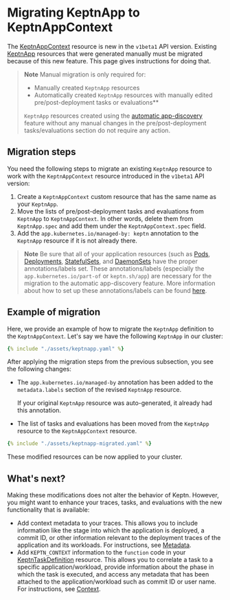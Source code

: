 # Migrating KeptnApp to KeptnAppContext

The
[KeptnAppContext](../../reference/crd-reference/appcontext.md)
resource is new in the `v1beta1` API version.
Existing
[KeptnApp](../../reference/crd-reference/app.md)
resources that were generated manually must be migrated
because of this new feature.
This page gives instructions for doing that.

> **Note**
> Manual migration is only required for:
>
> * Manually created `KeptnApp` resources
> * Automatically created `KeptnApp` resources with
>   manually edited pre/post-deployment tasks or evaluations**
>
> `KeptnApp` resources created using the
> [automatic app-discovery](../../guides/auto-app-discovery.md)
> feature without any manual changes in the pre/post-deployment
> tasks/evaluations section do not require any action.

## Migration steps

You need the following steps to migrate an existing `KeptnApp` resource
to work with the `KeptnAppContext` resource
introduced in the `v1beta1` API version:

1. Create a `KeptnAppContext` custom resource
   that has the same name as your `KeptnApp`.
2. Move the lists of pre/post-deployment tasks and evaluations
   from `KeptnApp` to `KeptnAppContext`.
   In other words, delete them from `KeptnApp.spec`
   and add them under the `KeptnAppContext.spec` field.
3. Add the `app.kubernetes.io/managed-by: keptn` annotation
   to the `KeptnApp` resource if it is not already there.

> **Note**
Be sure that all of your application resources
(such as
[Pods](https://kubernetes.io/docs/concepts/workloads/pods/),
[Deployments](https://kubernetes.io/docs/concepts/workloads/controllers/deployment/),
[StatefulSets](https://kubernetes.io/docs/concepts/workloads/controllers/statefulset/),
and
[DaemonSets](https://kubernetes.io/docs/concepts/workloads/controllers/daemonset/)
have the proper annotations/labels set.
These annotations/labels (especially the
`app.kubernetes.io/part-of` or `keptn.sh/app`)
are necessary for the migration to the
automatic app-discovery feature.
More information about how to set up these annotations/labels
can be found [here](../../guides/integrate.md#basic-annotations).

## Example of migration

Here, we provide an example of how to
migrate the `KeptnApp` definition to the `KeptnAppContext`.
Let's say we have the following `KeptnApp` in our cluster:

```yaml
{% include "./assets/keptnapp.yaml" %}
```

After applying the migration steps from the previous subsection,
you see the following changes:

* The `app.kubernetes.io/managed-by` annotation
  has been added to the `metadata.labels` section of the revised `KeptnApp` resource.

     If your original `KeptnApp` resource was auto-generated,
     it already had this annotation.

* The list of tasks and evaluations
has been moved from the `KeptnApp` resource
to the `KeptnAppContext` resource.

```yaml
{% include "./assets/keptnapp-migrated.yaml" %}
```

These modified resources can be now applied to your cluster.

## What's next?

Making these modifications does not alter the behavior of Keptn.
However, you might want to enhance your traces, tasks, and evaluations
with the new functionality that is available:

* Add context metadata to your traces.
  This allows you to include information
  like the stage into which the application is deployed, a commit ID,
  or other information relevant to the deployment traces of
  the application and its workloads.
  For instructions, see
  [Metadata](../../guides/metadata.md).
* Add `KEPTN_CONTEXT` information to the `function` code in your
  [KeptnTaskDefinition](../../reference/crd-reference/taskdefinition.md)
  resource.
  This allows you to correlate a task to a specific application/workload,
  provide information about the phase in which the task is executed,
  and access any metadata that has been attached to the application/workload
  such as commit ID or user name.
  For instructions, see
  [Context](../../guides/tasks.md#context).
  